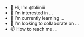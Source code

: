 - 👋 Hi, I’m @bliiniii
- 👀 I’m interested in ...
- 🌱 I’m currently learning ...
- 💞️ I’m looking to collaborate on ...
- 📫 How to reach me ...      

<!---
bliiniii/bliiniii is a ✨ special ✨ repository because its `README.md` (this file) appears on your GitHub profile.
You can click the Preview link to take a look at your changes.
--->
